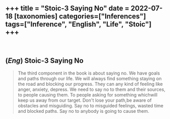 +++
title = "Stoic-3 Saying No"
date = 2022-07-18
[taxonomies]
categories=["Inferences"]
tags=["Inference", "English", "Life", "Stoic"]
+++
---
<br>

## (*Eng*) Stoic-3 Saying No
> The third component in the book is about saying no. We have goals and paths through our life. We will always find something staying on the road and blocking our progress. They can any kind of feeling like anger, anxiety, depress. We need to say no to them and their sources, to people causing them. To people asking for something whichwill keep us away from our target. Don't lose your path,be aware of obstacles and misguiding. Say no to misguided feelings, wasted time and blocked paths. Say no to anybody is going to cause them.